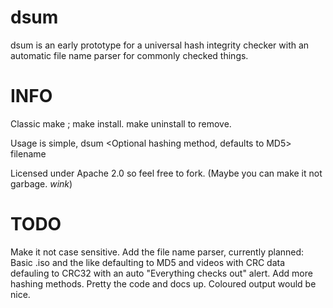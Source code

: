 dsum
====

dsum is an early prototype for a universal hash integrity checker with an automatic file name parser for commonly checked things. 

INFO
====

Classic make ; make install. make uninstall to remove.

Usage is simple, dsum \<Optional hashing method, defaults to MD5\> filename

Licensed under Apache 2.0 so feel free to fork. (Maybe you can make it not garbage. *wink*)

TODO
====
Make it not case sensitive.
Add the file name parser, currently planned: Basic .iso and the like defaulting to MD5 and videos with CRC data defauling to CRC32 with an auto "Everything checks out" alert.
Add more hashing methods.
Pretty the code and docs up.
Coloured output would be nice.